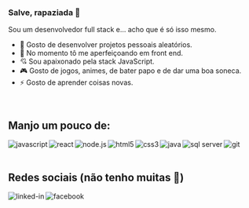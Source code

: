 ### Salve, rapaziada 🤙
Sou um desenvolvedor full stack e... acho que é só isso mesmo.

- 🔭 Gosto de desenvolver projetos pessoais aleatórios.
- 🌱 No momento tô me aperfeiçoando em front end.
- 💘 Sou apaixonado pela stack JavaScript.
- 🎮 Gosto de jogos, animes, de bater papo e de dar uma boa soneca.
- ⚡ Gosto de aprender coisas novas.

<br>

## Manjo um pouco de:
<img align="left" alt="javascript" src="https://img.shields.io/badge/-javascript-F7DF1E?logo=javascript&logoColor=3e3e3e&style=for-the-badge" />

<img align="left" alt="react" src="https://img.shields.io/badge/react%20-%2320232a.svg?&style=for-the-badge&logo=react&logoColor=%2361DAFB" />

<img align="left" alt="node.js" src="https://img.shields.io/badge/-node.js-339933?logo=node.js&logoColor=white&style=for-the-badge" />

<img align="left" alt="html5" src="https://img.shields.io/badge/-html5-E34F26?logo=html5&logoColor=white&style=for-the-badge" />

<img align="left" alt="css3" src="https://img.shields.io/badge/-css3-1572B6?logo=css3&logoColor=white&style=for-the-badge" />

<img align="left" alt="java" src="https://img.shields.io/badge/-java-007396?logo=java&logoColor=white&style=for-the-badge" />

<img align="left" alt="sql server" src="https://img.shields.io/badge/-sql%20server-2b2b2b?logo=microsoft-sql-server&logoColor=CC2927&style=for-the-badge" />

<img align="left" alt="git" src="https://img.shields.io/badge/-git-F05032?logo=git&logoColor=white&style=for-the-badge" />

<br>
<br>

## Redes sociais (não tenho muitas 🤭)
[<img align="left" alt="linked-in" src="https://img.shields.io/badge/linkedin-%230077B5.svg?&style=for-the-badge&logo=linkedin&logoColor=white" />](https://www.linkedin.com/in/matheus-f-nascimento/)

[<img align="left" alt="facebook" src="https://img.shields.io/badge/facebook-%231877F2.svg?&style=for-the-badge&logo=facebook&logoColor=white" />](https://www.facebook.com/matheus.ferreiradonascimento/)

<br>

<!--
**Scalibacon/Scalibacon** is a ✨ _special_ ✨ repository because its `README.md` (this file) appears on your GitHub profile.

Here are some ideas to get you started:

- 🔭 I’m currently working on ...
- 🌱 I’m currently learning ...
- 👯 I’m looking to collaborate on ...
- 🤔 I’m looking for help with ...
- 💬 Ask me about ...
- 📫 How to reach me: ...
- 😄 Pronouns: ...
- ⚡ Fun fact: ...
-->
